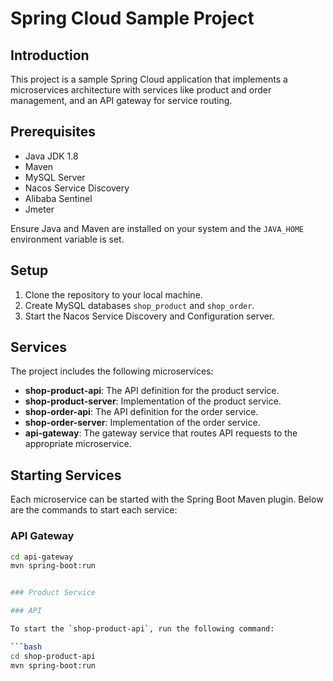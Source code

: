# Spring Cloud Sample Project

## Introduction

This project is a sample Spring Cloud application that implements a microservices architecture with services like product and order management, and an API gateway for service routing.

## Prerequisites

- Java JDK 1.8
- Maven
- MySQL Server
- Nacos Service Discovery
- Alibaba Sentinel
- Jmeter

Ensure Java and Maven are installed on your system and the `JAVA_HOME` environment variable is set.

## Setup

1. Clone the repository to your local machine.
2. Create MySQL databases `shop_product` and `shop_order`.
3. Start the Nacos Service Discovery and Configuration server.

## Services

The project includes the following microservices:

- **shop-product-api**: The API definition for the product service.
- **shop-product-server**: Implementation of the product service.
- **shop-order-api**: The API definition for the order service.
- **shop-order-server**: Implementation of the order service.
- **api-gateway**: The gateway service that routes API requests to the appropriate microservice.

## Starting Services

Each microservice can be started with the Spring Boot Maven plugin. Below are the commands to start each service:

### API Gateway

```bash
cd api-gateway
mvn spring-boot:run


### Product Service

### API

To start the `shop-product-api`, run the following command:

```bash
cd shop-product-api
mvn spring-boot:run


